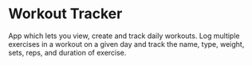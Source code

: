 # Workout Tracker

App which lets you view, create and track daily workouts. Log multiple exercises in a workout on a given day and track the name, type, weight, sets, reps, and duration of exercise.
